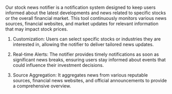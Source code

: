Our stock news notifier is a notification system designed to keep users informed about the latest developments and news related to specific stocks or the overall financial market. This tool continuously monitors various news sources, financial websites, and market updates for relevant information that may impact stock prices.

1. Customization: Users can select specific stocks or industries they are interested in, allowing the notifier to deliver tailored news updates.

2. Real-time Alerts: The notifier provides timely notifications as soon as significant news breaks, ensuring users stay informed about events that could influence their investment decisions.

3. Source Aggregation: It aggregates news from various reputable sources, financial news websites, and official announcements to provide a comprehensive overview.
